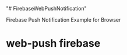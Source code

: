 "# FirebaseWebPushNotification" 

Firebase Push Notification Example for Browser
# web-push firebase
